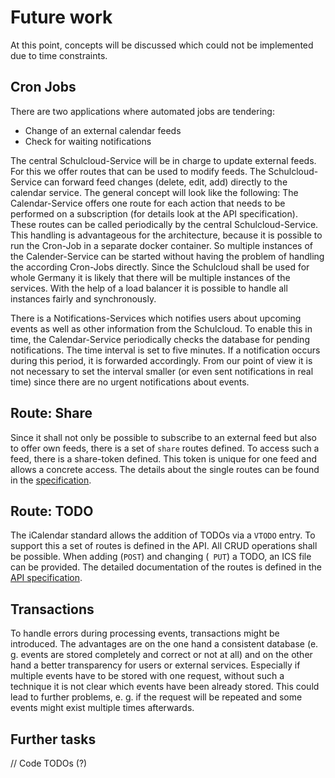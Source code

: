 # Future work

At this point, concepts will be discussed which could not be implemented due to time constraints.

## Cron Jobs

There are two applications where automated jobs are tendering:

- Change of an external calendar feeds
- Check for waiting notifications

The central Schulcloud-Service will be in charge to update external feeds. For this we offer routes that can be used to modify feeds. The Schulcloud-Service can forward feed changes (delete, edit, add) directly to the calendar service.
The general concept will look like the following: The Calendar-Service offers one route for each action that needs to be performed on a subscription (for details look at the API specification). These routes can be called periodically by the central Schulcloud-Service. This handling is advantageous for the architecture, because it is possible to run the Cron-Job in a separate docker container. So multiple instances of the Calender-Service can be started without having the problem of handling the according Cron-Jobs directly. Since the Schulcloud shall be used for whole Germany it is likely that there will be multiple instances of the services. With the help of a load balancer it is possible to handle all instances fairly and synchronously.

There is a Notifications-Services which notifies users about upcoming events as well as other information from the Schulcloud. To enable this in time, the Calendar-Service periodically checks the database for pending notifications. The time interval is set to five minutes. If a notification occurs during this period, it is forwarded accordingly. From our point of view it is not necessary to set the interval smaller (or even sent notifications in real time) since there are no urgent notifications about events.

## Route: Share

Since it shall not only be possible to subscribe to an external feed but also to offer own feeds, there is a set of `share` routes defined. To access such a feed, there is a share-token defined. This token is unique for one feed and allows a concrete access. The details about the single routes can be found in the [specification](https://schulcloud.github.io/schulcloud-calendar/#/default).

## Route: TODO

The iCalendar standard allows the addition of TODOs via a `VTODO` entry. To support this a set of routes is defined in the API. All CRUD operations shall be possible. When adding (`POST`) and changing (` PUT`) a TODO, an ICS file can be provided. The detailed documentation of the routes is defined in the [API specification](https://schulcloud.github.io/schulcloud-calendar/#/default).

## Transactions

To handle errors during processing events, transactions might be introduced. The advantages are on the one hand a consistent database (e. g. events are stored completely and correct or not at all) and on the other hand a better transparency for users or external services. Especially if multiple events have to be stored with one request, without such a technique it is not clear which events have been already stored. This could lead to further problems, e. g. if the request will be repeated and some events might exist multiple times afterwards.

## Further tasks

// Code TODOs (?)
